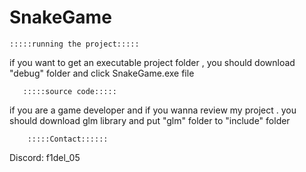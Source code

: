 # SnakeGame

    :::::running the project:::::
if you want to get an executable project folder , you should download "debug" folder and click SnakeGame.exe file

       :::::source code:::::
if you are a game developer and if you wanna review my project . you should download glm library and put "glm" folder to "include" folder 

        :::::Contact:::::: 
Discord: f1del_05
